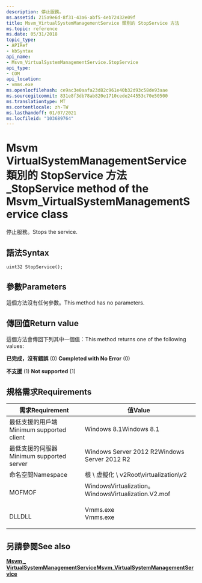 ```yaml
---
description: 停止服務。
ms.assetid: 215a9e6d-8f31-43a6-abf5-4eb72432e09f
title: Msvm_VirtualSystemManagementService 類別的 StopService 方法
ms.topic: reference
ms.date: 05/31/2018
topic_type:
- APIRef
- kbSyntax
api_name:
- Msvm_VirtualSystemManagementService.StopService
api_type:
- COM
api_location:
- vmms.exe
ms.openlocfilehash: ce9ac3e0aafa23d82c961e40b32d93c58de93aae
ms.sourcegitcommit: 831e8f3db78ab820e1710cede244553c70e50500
ms.translationtype: MT
ms.contentlocale: zh-TW
ms.lasthandoff: 01/07/2021
ms.locfileid: "103689764"
---
```

# <a name="stopservice-method-of-the-msvm_virtualsystemmanagementservice-class"></a><span data-ttu-id="7e39a-103">Msvm VirtualSystemManagementService 類別的 StopService 方法 \_</span><span class="sxs-lookup"><span data-stu-id="7e39a-103">StopService method of the Msvm\_VirtualSystemManagementService class</span></span>

<span data-ttu-id="7e39a-104">停止服務。</span><span class="sxs-lookup"><span data-stu-id="7e39a-104">Stops the service.</span></span>

## <a name="syntax"></a><span data-ttu-id="7e39a-105">語法</span><span class="sxs-lookup"><span data-stu-id="7e39a-105">Syntax</span></span>


```mof
uint32 StopService();
```



## <a name="parameters"></a><span data-ttu-id="7e39a-106">參數</span><span class="sxs-lookup"><span data-stu-id="7e39a-106">Parameters</span></span>

<span data-ttu-id="7e39a-107">這個方法沒有任何參數。</span><span class="sxs-lookup"><span data-stu-id="7e39a-107">This method has no parameters.</span></span>

## <a name="return-value"></a><span data-ttu-id="7e39a-108">傳回值</span><span class="sxs-lookup"><span data-stu-id="7e39a-108">Return value</span></span>

<span data-ttu-id="7e39a-109">這個方法會傳回下列其中一個值：</span><span class="sxs-lookup"><span data-stu-id="7e39a-109">This method returns one of the following values:</span></span>

<dl> <dt>

<span data-ttu-id="7e39a-110">**已完成，沒有錯誤** (0) </span><span class="sxs-lookup"><span data-stu-id="7e39a-110">**Completed with No Error** (0)</span></span>
</dt> <dt>

<span data-ttu-id="7e39a-111">**不支援** (1) </span><span class="sxs-lookup"><span data-stu-id="7e39a-111">**Not supported** (1)</span></span>
</dt> </dl>

## <a name="requirements"></a><span data-ttu-id="7e39a-112">規格需求</span><span class="sxs-lookup"><span data-stu-id="7e39a-112">Requirements</span></span>



| <span data-ttu-id="7e39a-113">需求</span><span class="sxs-lookup"><span data-stu-id="7e39a-113">Requirement</span></span> | <span data-ttu-id="7e39a-114">值</span><span class="sxs-lookup"><span data-stu-id="7e39a-114">Value</span></span> |
|-------------------------------------|---------------------------------------------------------------------------------------------------------|
| <span data-ttu-id="7e39a-115">最低支援的用戶端</span><span class="sxs-lookup"><span data-stu-id="7e39a-115">Minimum supported client</span></span><br/> | <span data-ttu-id="7e39a-116">Windows 8.1</span><span class="sxs-lookup"><span data-stu-id="7e39a-116">Windows 8.1</span></span><br/>                                                                                  |
| <span data-ttu-id="7e39a-117">最低支援的伺服器</span><span class="sxs-lookup"><span data-stu-id="7e39a-117">Minimum supported server</span></span><br/> | <span data-ttu-id="7e39a-118">Windows Server 2012 R2</span><span class="sxs-lookup"><span data-stu-id="7e39a-118">Windows Server 2012 R2</span></span><br/>                                                                       |
| <span data-ttu-id="7e39a-119">命名空間</span><span class="sxs-lookup"><span data-stu-id="7e39a-119">Namespace</span></span><br/>                | <span data-ttu-id="7e39a-120">根 \\ 虛擬化 \\ v2</span><span class="sxs-lookup"><span data-stu-id="7e39a-120">Root\\virtualization\\v2</span></span><br/>                                                                     |
| <span data-ttu-id="7e39a-121">MOF</span><span class="sxs-lookup"><span data-stu-id="7e39a-121">MOF</span></span><br/>                      | <dl> <span data-ttu-id="7e39a-122"><dt>WindowsVirtualization。</dt></span><span class="sxs-lookup"><span data-stu-id="7e39a-122"><dt>WindowsVirtualization.V2.mof</dt></span></span> </dl> |
| <span data-ttu-id="7e39a-123">DLL</span><span class="sxs-lookup"><span data-stu-id="7e39a-123">DLL</span></span><br/>                      | <dl> <span data-ttu-id="7e39a-124"><dt>Vmms.exe</dt></span><span class="sxs-lookup"><span data-stu-id="7e39a-124"><dt>Vmms.exe</dt></span></span> </dl>                     |



## <a name="see-also"></a><span data-ttu-id="7e39a-125">另請參閱</span><span class="sxs-lookup"><span data-stu-id="7e39a-125">See also</span></span>

<dl> <dt>

[<span data-ttu-id="7e39a-126">**Msvm \_ VirtualSystemManagementService**</span><span class="sxs-lookup"><span data-stu-id="7e39a-126">**Msvm\_VirtualSystemManagementService**</span></span>](msvm-virtualsystemmanagementservice.md)
</dt> </dl>

 

 





